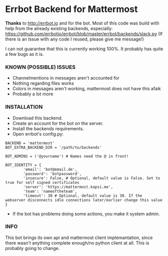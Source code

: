 # Errbot Backend for Mattermost

**Thanks** to http://errbot.io and for the bot.
Most of this code was build with help from the already existing backends,
especially:
https://github.com/errbotio/errbot/blob/master/errbot/backends/slack.py
(If there is an Issue with any code I reused, please give me message!)

I can not guarantee that this is currently working 100%.
It probably has quite a few bugs as it is.

### KNOWN (POSSIBLE) ISSUES

- Channelmentions in messages aren't accounted for
- Nothing regarding files works
- Colors  in messages aren't working, mattermost does not have this afaik
- Probably a lot more

### INSTALLATION

- Download this backend.
- Create an account for the bot on the server.
- Install the backends requirements.
- Open errbot's config.py:

```
BACKEND = 'mattermost'
BOT_EXTRA_BACKEND_DIR = '/path/to/backends'

BOT_ADMINS = ('@yourname') # Names need the @ in front!

BOT_IDENTITY = {
        'email': 'bot@email.de',
        'password': 'botpassword',
        'insecure': False, # Optional, default value is False. Set to true for self signed certificates
        'server': 'https://mattermost.kapsi.me',
        'team': 'nameoftheteam',
        'timeout': 30 # Optional, default value is 30. If the webserver disconnects idle connections later/earlier change this value
}
```

- If the bot has problems doing some actions, you make it system admin.

### INFO

This bot brings its own api and mattermost client implemantation,
since there wasn't anything complete enough/no python client at all.
This is probably going to change.
